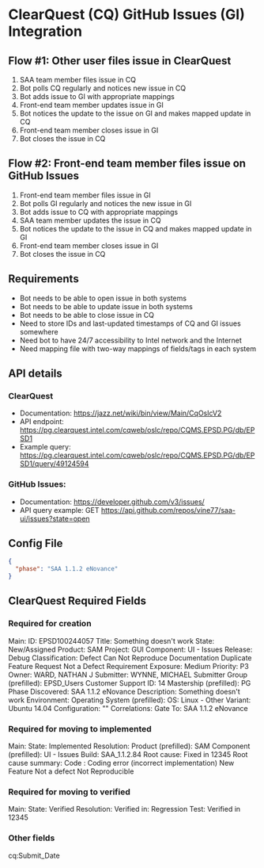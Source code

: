 ClearQuest (CQ) GitHub Issues (GI) Integration
===============================================================================


Flow #1: Other user files issue in ClearQuest
-------------------------------------------------------------------------------

1. SAA team member files issue in CQ
2. Bot polls CQ regularly and notices new issue in CQ
3. Bot adds issue to GI with appropriate mappings
4. Front-end team member updates issue in GI
5. Bot notices the update to the issue on GI and makes mapped update in CQ
6. Front-end team member closes issue in GI
7. Bot closes the issue in CQ


Flow #2: Front-end team member files issue on GitHub Issues
-------------------------------------------------------------------------------

1. Front-end team member files issue in GI
2. Bot polls GI regularly and notices the new issue in GI
3. Bot adds issue to CQ with appropriate mappings
4. SAA team member updates the issue in CQ
5. Bot notices the update to the issue in CQ and makes mapped update in GI
6. Front-end team member closes issue in GI
7. Bot closes the issue in CQ


Requirements
-------------------------------------------------------------------------------

* Bot needs to be able to open issue in both systems
* Bot needs to be able to update issue in both systems
* Bot needs to be able to close issue in CQ
* Need to store IDs and last-updated timestamps of CQ and GI issues somewhere
* Need bot to have 24/7 accessibility to Intel network and the Internet
* Need mapping file with two-way mappings of fields/tags in each system


API details
-------------------------------------------------------------------------------

### ClearQuest

* Documentation: https://jazz.net/wiki/bin/view/Main/CqOslcV2
* API endpoint: https://pg.clearquest.intel.com/cqweb/oslc/repo/CQMS.EPSD.PG/db/EPSD1
* Example query: https://pg.clearquest.intel.com/cqweb/oslc/repo/CQMS.EPSD.PG/db/EPSD1/query/49124594


### GitHub Issues:

* Documentation: https://developer.github.com/v3/issues/
* API query example: GET https://api.github.com/repos/vine77/saa-ui/issues?state=open


Config File
-------------------------------------------------------------------------------

```json
{
  "phase": "SAA 1.1.2 eNovance"
}
```

ClearQuest Required Fields
-------------------------------------------------------------------------------

### Required for creation

Main:
  ID: EPSD100244057
  Title: Something doesn't work
  State: New/Assigned
  Product: SAM
  Project: GUI
  Component: UI - Issues
  Release: Debug
  Classification:
    Defect
    Can Not Reproduce
    Documentation
    Duplicate
    Feature Request
    Not a Defect
    Requirement
  Exposure: Medium
  Priority: P3
  Owner: WARD, NATHAN J
  Submitter: WYNNE, MICHAEL
  Submitter Group (prefilled): EPSD_Users
  Customer Support ID: 14
  Mastership (prefilled): PG
  Phase Discovered: SAA 1.1.2 eNovance
Description: Something doesn't work
Environment: 
  Operating System (prefilled):
    OS: Linux - Other
    Variant: Ubuntu 14.04
  Configuration: ""
Correlations:
  Gate To: SAA 1.1.2 eNovance


### Required for moving to implemented

Main:
  State: Implemented
Resolution:
  Product (prefilled): SAM
  Component (prefilled): UI - Issues
  Build: SAA_1.1.2.84
  Root cause: Fixed in 12345
  Root cause summary:
    Code : Coding error (incorrect implementation)
    New Feature
    Not a defect
    Not Reproducible

### Required for moving to verified

Main:
  State: Verified
Resolution:
  Verified in:
    Regression Test: Verified in 12345

### Other fields

cq:Submit_Date



